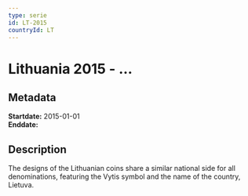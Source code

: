 ```yaml
---
type: serie
id: LT-2015
countryId: LT
---
```


# Lithuania 2015 - ...

## Metadata

**Startdate:** 2015-01-01\
**Enddate:**

## Description

The designs of the Lithuanian coins share a similar national side for all denominations, featuring the Vytis symbol and the name of the country, Lietuva.

